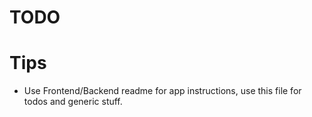 # TODO

# Tips
- Use Frontend/Backend readme for app instructions, use this file for todos and generic stuff.
